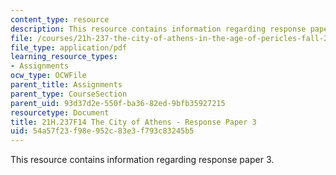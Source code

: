 ```yaml
---
content_type: resource
description: This resource contains information regarding response paper 3.
file: /courses/21h-237-the-city-of-athens-in-the-age-of-pericles-fall-2014/54a57f23f98e952c83e3f793c83245b5_MIT21H_237F14_Response3.pdf
file_type: application/pdf
learning_resource_types:
- Assignments
ocw_type: OCWFile
parent_title: Assignments
parent_type: CourseSection
parent_uid: 93d37d2e-550f-ba36-82ed-9bfb35927215
resourcetype: Document
title: 21H.237F14 The City of Athens - Response Paper 3
uid: 54a57f23-f98e-952c-83e3-f793c83245b5
---
```

This resource contains information regarding response paper 3.